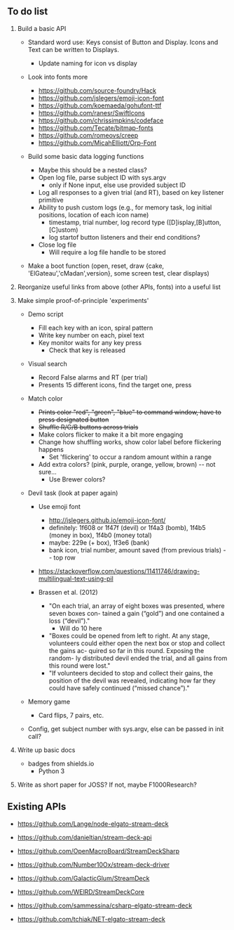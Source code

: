 ## To do list

1. Build a basic API

	- Standard word use: Keys consist of Button and Display. Icons and Text can be written to Displays.
		- Update naming for icon vs display

	- Look into fonts more
		- https://github.com/source-foundry/Hack
		- https://github.com/jslegers/emoji-icon-font
		- https://github.com/koemaeda/gohufont-ttf
		- https://github.com/ranesr/SwiftIcons
		- https://github.com/chrissimpkins/codeface
		- https://github.com/Tecate/bitmap-fonts
		- https://github.com/romeovs/creep
		- https://github.com/MicahElliott/Orp-Font

	- Build some basic data logging functions
		+ Maybe this should be a nested class?
		+ Open log file, parse subject ID with sys.argv
			- only if None input, else use provided subject ID
		+ Log all responses to a given trial (and RT), based on key listener primitive
		+ Ability to push custom logs (e.g., for memory task, log initial positions, location of each icon name)
			* timestamp, trial number, log record type ([D]isplay,[B]utton,[C]ustom)
			* log startof button listeners and their end conditions?
		+ Close log file
			* Will require a log file handle to be stored

	- Make a boot function (open, reset, draw {cake, 'ElGateau','cMadan',version}, some screen test, clear displays)

1. Reorganize useful links from above (other APIs, fonts) into a useful list

1. Make simple proof-of-principle 'experiments'

	- Demo script
		+ Fill each key with an icon, spiral pattern
		+ Write key number on each, pixel text
		+ Key monitor waits for any key press
			* Check that key is released

	- Visual search
		+ Record False alarms and RT (per trial)
		+ Presents 15 different icons, find the target one, press

	- Match color
		+ ~~Prints color "red", "green", "blue" to command window, have to press designated button~~
		+ ~~Shuffle R/G/B buttons across trials~~
		+ Make colors flicker to make it a bit more engaging
		+ Change how shuffling works, show color label before flickering happens
			* Set 'flickering' to occur a random amount within a range
		+ Add extra colors? (pink, purple, orange, yellow, brown) -- not sure...
			* Use Brewer colors?

	- Devil task (look at paper again)
		+ Use emoji font
			* http://jslegers.github.io/emoji-icon-font/
			* definitely: 1f608 or 1f47f (devil) or 1f4a3 (bomb), 1f4b5 (money in box), 1f4b0 (money total) 
			* maybe: 229e (+ box), 1f3e6 (bank) 
			* bank icon, trial number, amount saved (from previous trials) -- top row
		+ https://stackoverflow.com/questions/11411746/drawing-multilingual-text-using-pil
		
		+ Brassen et al. (2012)
			* "On each trial, an array of eight boxes was presented, where seven boxes con- tained a gain (“gold”) and one contained a loss (“devil”)."
				- Will do 10 here
			* "Boxes could be opened from left to right. At any stage, volunteers could either open the next box or stop and collect the gains ac- quired so far in this round. Exposing the random- ly distributed devil ended the trial, and all gains from this round were lost."
			* "If volunteers decided to stop and collect their gains, the position of the devil was revealed, indicating how far they could have safely continued (“missed chance”)." 

	- Memory game
		+ Card flips, 7 pairs, etc.

	- Config, get subject number with sys.argv, else can be passed in init call?

1. Write up basic docs
	- badges from shields.io
		+ Python 3

1. Write as short paper for JOSS? If not, maybe F1000Research?

## Existing APIs
- https://github.com/Lange/node-elgato-stream-deck
- https://github.com/danieltian/stream-deck-api

- https://github.com/OpenMacroBoard/StreamDeckSharp

- https://github.com/Number10Ox/stream-deck-driver
- https://github.com/GalacticGlum/StreamDeck
- https://github.com/WElRD/StreamDeckCore
- https://github.com/sammessina/csharp-elgato-stream-deck
- https://github.com/tchiak/NET-elgato-stream-deck